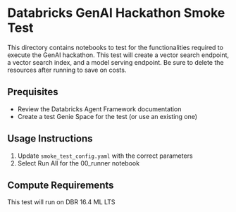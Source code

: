 # Databricks GenAI Hackathon Smoke Test
This directory contains notebooks to test for the functionalities required to execute the GenAI hackathon. This test will create a vector search endpoint, a vector search index, and a model serving endpoint. Be sure to delete the resources after running to save on costs.

## Prequisites
- Review the Databricks Agent Framework documentation
- Create a test Genie Space for the test (or use an existing one)

## Usage Instructions
1. Update `smoke_test_config.yaml` with the correct parameters
2. Select Run All for the 00_runner notebook


## Compute Requirements
This test will run on DBR 16.4 ML LTS